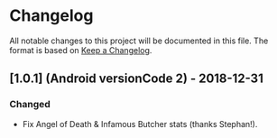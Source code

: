 # Changelog

All notable changes to this project will be documented in this file.  The
format is based on [Keep a Changelog](http://keepachangelog.com/en/1.0.0/).

## [1.0.1] (Android versionCode 2) - 2018-12-31
### Changed
- Fix Angel of Death & Infamous Butcher stats (thanks Stephan!).
